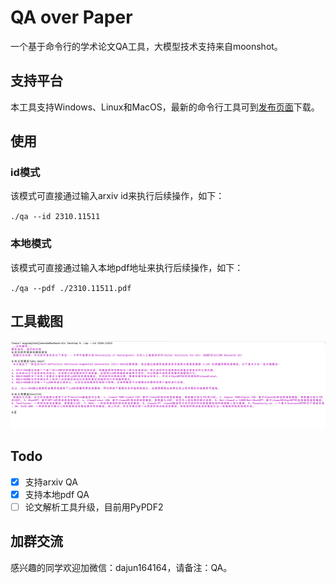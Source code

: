 # QA over Paper

一个基于命令行的学术论文QA工具，大模型技术支持来自moonshot。

## 支持平台 

本工具支持Windows、Linux和MacOS，最新的命令行工具可到[发布页面](https://github.com/mcgrady20150318/qa/releases/tag/v0.1.7)下载。

## 使用

### id模式

该模式可直接通过输入arxiv id来执行后续操作，如下：

`./qa --id 2310.11511`

### 本地模式

该模式可直接通过输入本地pdf地址来执行后续操作，如下：

`./qa --pdf ./2310.11511.pdf`

## 工具截图

![demo](./assets/demo.png)

## Todo

- [x] 支持arxiv QA
- [x] 支持本地pdf QA
- [ ] 论文解析工具升级，目前用PyPDF2

## 加群交流

感兴趣的同学欢迎加微信：dajun164164，请备注：QA。